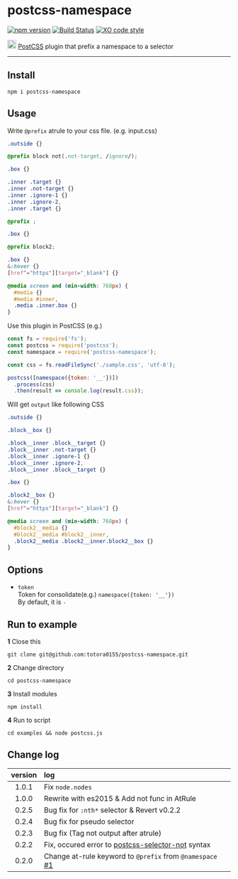 # postcss-namespace

[![npm version](https://badge.fury.io/js/postcss-namespace.svg)](https://badge.fury.io/js/postcss-namespace)
[![Build Status](https://travis-ci.org/totora0155/postcss-namespace.svg?branch=master)](https://travis-ci.org/totora0155/postcss-namespace)
[![XO code style](https://img.shields.io/badge/code_style-XO-5ed9c7.svg)](https://github.com/sindresorhus/xo)

<p><img width="20" src="https://camo.githubusercontent.com/2ec260a9d4d3dcc109be800af0b29a8471ad5967/687474703a2f2f706f73746373732e6769746875622e696f2f706f73746373732f6c6f676f2e737667"> <a href="https://github.com/postcss/postcss">PostCSS</a> plugin that prefix a namespace to a selector</p>

---

## Install

```
npm i postcss-namespace
```

## Usage

Write `@prefix` atrule to your css file.
(e.g. input.css)
```css
.outside {}

@prefix block not(.not-target, /ignore/);

.box {}

.inner .target {}
.inner .not-target {}
.inner .ignore-1 {}
.inner .ignore-2,
.inner .target {}

@prefix ;

.box {}

@prefix block2;

.box {}
&:hover {}
[href^="https"][target="_blank"] {}

@media screen and (min-width: 768px) {
  #media {}
  #media #inner,
  .media .inner.box {}
}

```

Use this plugin in PostCSS
(e.g.)
```javascript
const fs = require('fs');
const postcss = require('postcss');
const namespace = require('postcss-namespace');

const css = fs.readFileSync('./sample.css', 'utf-8');

postcss([namespace({token: '__'})])
  .process(css)
  .then(result => console.log(result.css));

```

Will get `output` like following CSS

```css
.outside {}

.block__box {}

.block__inner .block__target {}
.block__inner .not-target {}
.block__inner .ignore-1 {}
.block__inner .ignore-2,
.block__inner .block__target {}

.box {}

.block2__box {}
&:hover {}
[href^="https"][target="_blank"] {}

@media screen and (min-width: 768px) {
  #block2__media {}
  #block2__media #block2__inner,
  .block2__media .block2__inner.block2__box {}
}

```

## Options

- `token`  
  Token for consolidate(e.g.) `namespace({token: '__'})`  
  By default, it is `-`

## Run to example

**1** Close this

```
git clone git@github.com:totora0155/postcss-namespace.git
```

**2** Change directory
```
cd postcss-namespace
```

**3** Install modules
```
npm install
```

**4** Run to script
```
cd examples && node postcss.js
```

## Change log

|version|log|
|:-:|:--|
|1.0.1|Fix `node.nodes`|
|1.0.0|Rewrite with es2015 & Add not func in AtRule|
|0.2.5|Bug fix for `:nth*` selector & Revert v0.2.2 |
|0.2.4|Bug fix for pseudo selector|
|0.2.3|Bug fix (Tag not output after atrule)|
|0.2.2|Fix, occured error to [postcss-selector-not](https://github.com/postcss/postcss-selector-not) syntax|
|0.2.0|Change at-rule keyword to `@prefix` from `@namespace` [#1](https://github.com/totora0155/postcss-namespace/issues/1)|
